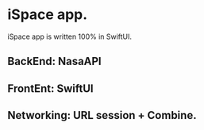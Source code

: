 # iSpace app. 

iSpace app is written 100% in SwiftUI. 

## BackEnd: NasaAPI

## FrontEnt: SwiftUI

## Networking: URL session + Combine. 


 
